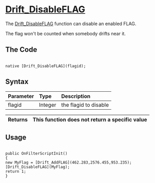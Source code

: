 # [Drift\_DisableFLAG](Drift_DisableFLAG.md) #

The [Drift\_DisableFLAG](Drift_DisableFLAG.md) function can disable an enabled FLAG.


The flag won't be counted when somebody drifts near it.


## The Code ##
```PAWN

native [Drift_DisableFLAG](flagid);
```

## Syntax ##
|Parameter|Type|Description|
|:--------|:---|:----------|
|flagid   |Integer|the flagid to disable|

|Returns|This function does not return a specific value|
|:------|:---------------------------------------------|


## Usage ##


```PAWN

public OnFilterScriptInit()
{
new MyFlag = [Drift_AddFLAG](462.283,2576.455,953.235);
[Drift_DisableFLAG](MyFlag);
return 1;
}
```